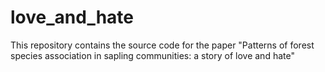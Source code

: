 # love_and_hate
This repository contains the source code for the paper "Patterns of forest species association in sapling communities: a story of love and hate"
